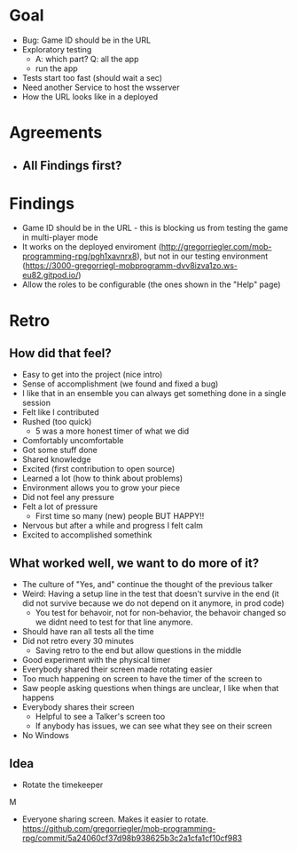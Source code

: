 # Goal
- Bug: Game ID should be in the URL
- Exploratory testing
    - A: which part? Q: all the app
    - run the app
- Tests start too fast (should wait a sec)
- Need another Service to host the wsserver
- How the URL looks like in a deployed 

# Agreements
- All Findings first?
    - 

# Findings 
- Game ID should be in the URL - this is blocking us from testing the game in multi-player mode
 - It works on the deployed enviroment (http://gregorriegler.com/mob-programming-rpg/pgh1xavnrx8), but not in our testing 
   environment (https://3000-gregorriegl-mobprogramm-dvv8izva1zo.ws-eu82.gitpod.io/)
- Allow the roles to be configurable (the ones shown in the "Help" page)

# Retro

## How did that feel?
- Easy to get into the project (nice intro)
- Sense of accomplishment (we found and fixed a bug)
- I like that in an ensemble you can always get something done in a single session
- Felt like I contributed
- Rushed (too quick)
    - 5 was a more honest timer of what we did
- Comfortably uncomfortable
- Got some stuff done
- Shared knowledge
- Excited (first contribution to open source) 
- Learned a lot (how to think about problems)
- Environment allows you to grow your piece
- Did not feel any pressure
- Felt a lot of pressure
    - First time so many (new) people BUT HAPPY!!
- Nervous but after a while and progress I felt calm
- Excited to accomplished somethink

## What worked well, we want to do more of it?
- The culture of "Yes, and" continue the thought of the previous talker
- Weird: Having a setup line in the test that doesn't survive in the end (it did not survive because we do not depend on it anymore, in prod code)
    - You test for behavoir, not for non-behavior, the behavoir changed so we didnt need to test for that line anymore.
- Should have ran all tests all the time
- Did not retro every 30 minutes
    - Saving retro to the end but allow questions in the middle    
- Good experiment with the physical timer
- Everybody shared their screen made rotating easier
- Too much happening on screen to have the timer of the screen to
- Saw people asking questions when things are unclear, I like when that happens
- Everybody shares their screen
    - Helpful to see a Talker's screen too
    - If anybody has issues, we can see what they see on their screen
- No Windows    

## Idea
- Rotate the timekeeper

M
- Everyone sharing screen.  Makes it easier to rotate.
https://github.com/gregorriegler/mob-programming-rpg/commit/5a24060cf37d98b938625b3c2a1cfa1cf10cf983

